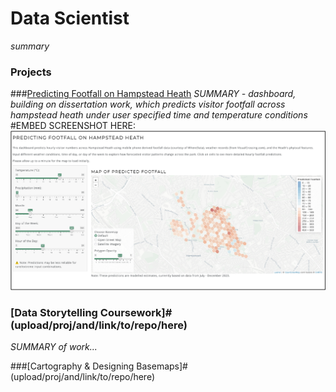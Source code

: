 # Data Scientist
*summary*

### Projects
###[Predicting Footfall on Hampstead Heath](https://github.com/katehodges1/Predicting-Hampstead-Heath-Footfall)
*SUMMARY - dashboard, building on dissertation work, which predicts visitor footfall across hampstead heath under user specified time and temperature conditions*
#EMBED SCREENSHOT HERE:![Screenshot](assets/img/dashboard-screenshot.png)

### [Data Storytelling Coursework]#(upload/proj/and/link/to/repo/here)
*SUMMARY of work...*

###[Cartography & Designing Basemaps]#(upload/proj/and/link/to/repo/here)

